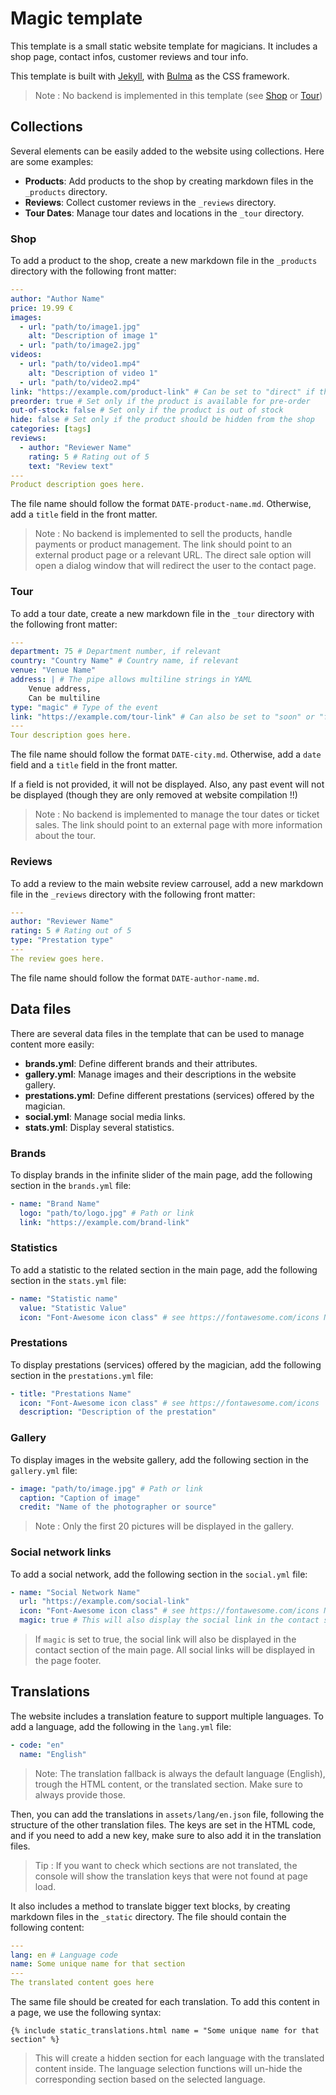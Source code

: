 # Magic template
This template is a small static website template for magicians. It includes a shop page, contact infos, customer reviews and tour info.

This template is built with [Jekyll](https://jekyllrb.com/), with [Bulma](https://bulma.io/) as the CSS framework.

> Note : No backend is implemented in this template (see [Shop](#shop) or [Tour](#tour))

## Collections
Several elements can be easily added to the website using collections. Here are some examples:

- **Products**: Add products to the shop by creating markdown files in the `_products` directory.
- **Reviews**: Collect customer reviews in the `_reviews` directory.
- **Tour Dates**: Manage tour dates and locations in the `_tour` directory.

### Shop
To add a product to the shop, create a new markdown file in the `_products` directory with the following front matter:

```yaml
---
author: "Author Name"
price: 19.99 €
images: 
  - url: "path/to/image1.jpg"
    alt: "Description of image 1"
  - url: "path/to/image2.jpg"
videos:
  - url: "path/to/video1.mp4"
    alt: "Description of video 1"
  - url: "path/to/video2.mp4"
link: "https://example.com/product-link" # Can be set to "direct" if the product is sold directly
preorder: true # Set only if the product is available for pre-order
out-of-stock: false # Set only if the product is out of stock
hide: false # Set only if the product should be hidden from the shop
categories: [tags]
reviews:
  - author: "Reviewer Name"
    rating: 5 # Rating out of 5
    text: "Review text"
---
Product description goes here.
```

The file name should follow the format `DATE-product-name.md`. Otherwise, add a `title` field in the front matter.

> Note : No backend is implemented to sell the products, handle payments or product management.
> The link should point to an external product page or a relevant URL.
> The direct sale option will open a dialog window that will redirect the user to the contact page.

### Tour
To add a tour date, create a new markdown file in the `_tour` directory with the following front matter:

```yaml
---
department: 75 # Department number, if relevant
country: "Country Name" # Country name, if relevant
venue: "Venue Name"
address: | # The pipe allows multiline strings in YAML
    Venue address,
    Can be multiline
type: "magic" # Type of the event
link: "https://example.com/tour-link" # Can also be set to "soon" or "full"
---
Tour description goes here.
```

The file name should follow the format `DATE-city.md`. Otherwise, add a `date` field and a `title` field in the front matter.

If a field is not provided, it will not be displayed. Also, any past event will not be displayed (though they are only removed at website compilation !!)

> Note : No backend is implemented to manage the tour dates or ticket sales.
> The link should point to an external page with more information about the tour.


### Reviews
To add a review to the main website review carrousel, add a new markdown file in the `_reviews` directory with the following front matter:

```yaml
---
author: "Reviewer Name"
rating: 5 # Rating out of 5
type: "Prestation type"
---
The review goes here.
```

The file name should follow the format `DATE-author-name.md`. 


## Data files
There are several data files in the template that can be used to manage content more easily:

- **brands.yml**: Define different brands and their attributes.
- **gallery.yml**: Manage images and their descriptions in the website gallery.
- **prestations.yml**: Define different prestations (services) offered by the magician.
- **social.yml**: Manage social media links.
- **stats.yml**: Display several statistics.

### Brands
To display brands in the infinite slider of the main page, add the following section in the `brands.yml` file:

```yaml
- name: "Brand Name"
  logo: "path/to/logo.jpg" # Path or link
  link: "https://example.com/brand-link"
```

### Statistics
To add a statistic to the related section in the main page, add the following section in the `stats.yml` file:

```yaml
- name: "Statistic name"
  value: "Statistic Value"
  icon: "Font-Awesome icon class" # see https://fontawesome.com/icons NEEDS TO BE FROM THE SOLID SUBCLASS !
```

### Prestations
To display prestations (services) offered by the magician, add the following section in the `prestations.yml` file:

```yaml
- title: "Prestations Name"
  icon: "Font-Awesome icon class" # see https://fontawesome.com/icons
  description: "Description of the prestation"
```

### Gallery
To display images in the website gallery, add the following section in the `gallery.yml` file:

```yaml
- image: "path/to/image.jpg" # Path or link
  caption: "Caption of image"
  credit: "Name of the photographer or source"
```

> Note : Only the first 20 pictures will be displayed in the gallery.

### Social network links
To add a social network, add the following section in the `social.yml` file:

```yaml
- name: "Social Network Name"
  url: "https://example.com/social-link"
  icon: "Font-Awesome icon class" # see https://fontawesome.com/icons NEEDS TO BE FROM THE BRAND SUBCLASS !
  magic: true # This will also display the social link in the contact section of the main page
```

> If `magic` is set to true, the social link will also be displayed in the contact section of the main page.
> All social links will be displayed in the page footer.


## Translations
The website includes a translation feature to support multiple languages.
To add a language, add the following in the `lang.yml` file:

```yaml
- code: "en"
  name: "English"
```

> Note: The translation fallback is always the default language (English), trough the HTML content,
> or the translated section. Make sure to always provide those.

Then, you can add the translations in `assets/lang/en.json` file, following the structure of the other translation files.
The keys are set in the HTML code, and if you need to add a new key, make sure to also add it in the translation files.

> Tip : If you want to check which sections are not translated, the console will show the translation keys that were not found at page load.

It also includes a method to translate bigger text blocks, by creating markdown files in the `_static` directory.
The file should contain the following content:

```yaml
---
lang: en # Language code
name: Some unique name for that section
---
The translated content goes here
```

The same file should be created for each translation. To add this content in a page, we use the following syntax:

```liquid
{% include static_translations.html name = "Some unique name for that section" %}
```

> This will create a hidden section for each language with the translated content inside. 
> The language selection functions will un-hide the corresponding section based on the selected language.
